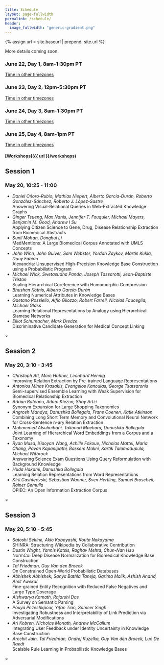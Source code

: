 ```yaml
---
title: Schedule
layout: page-fullwidth
permalink: /schedule/
header:
  image_fullwidth: "generic-gradient.png"
---
```


{% assign url = site.baseurl | prepend: site.url %}

More details coming soon.

### June 22, Day 1, 8am-1:30pm PT

[Time in other timezones](https://time.is/compare/0800AM_22_June_2020_in_PT)

### June 23, Day 2, 12pm-5:30pm PT

[Time in other timezones](https://time.is/compare/1200PM_23_June_2020_in_PT)

<!--
|---------- |---------- |--------------------------------- |-------------------- |
| | | _Buses from hotels_ | [Shuttle Information]({{ url }}/travel#shuttle) |
| 8:15 | 9:00 | _Breakfast_ | _Location:_ [Old Chapel]({{ url }}/venue) |
| 9:00 | 9:15 | Opening Remarks | |
| 9:15 | 9:50 | Invited Talk | [Yejin Choi]({{ url }}/speakers/#yejin-choi): _{{ site.data.speakers[2].talktitle }}_ |
| 9:50 | 10:25 | Invited Talk | [Guy van den Broeck]({{ url }}/speakers/#guy-van-den-broeck): _{{ site.data.speakers[11].talktitle }}_ |
| 10:25 | 11:00 | Spotlights Session 1 | <a href="" data-reveal-id="Spotlight1Modal">Spotlight Papers</a> |
| 11:00 | 11:20 | _Break_ | |
| 11:20 | 11:55 | Invited Talk | [Waleed Ammar]({{ url }}/speakers/#waleed-ammar): _{{ site.data.speakers[0].talktitle }}_ |
| 11:55 | 12:30 | Invited Talk | ~~Danqi Chen~~ [Hoifung Poon]({{ url }}/speakers/#hoifung-poon): _{{ site.data.speakers[8].talktitle }}_ |
| 12:30 | 2:00 | _Lunch_ | _Location:_ The Blue Wall, 1st floor of the Campus Center |
| 2:00 | 2:35 | Invited Talk | [Xiao Ling]({{ url }}/speakers/#xiao-ling): _{{ site.data.speakers[5].talktitle }}_ |
| 2:35 | 3:10 | Invited Talk | [Alexandra Meliou]({{ url }}/speakers/#alexandra-meliou): _{{ site.data.speakers[6].talktitle }}_ |
| 3:10 | 3:45 | Spotlights Session 2 | <a href="" data-reveal-id="Spotlight2Modal">Spotlight Papers</a> |
| 3:45 | 4:00 | _Break_ | |
| 4:00 | 4:35 | Invited Talk 7 | [Chris Welty]({{ url }}/speakers/#chris-welty): _{{ site.data.speakers[13].talktitle }}_ |
| 4:35 | 5:10 | Invited Talk 8 | [Laura Dietz]({{ url }}/speakers/#laura-dietz): _{{ site.data.speakers[3].talktitle }}_ |
| 5:10 | 5:45 | Spotlights Session 3 | <a href="" data-reveal-id="Spotlight3Modal">Spotlight Papers</a> |
| 6:00 | 8:30 | _Posters_ | _with light dinner finger food_, Marriott Center, 11th floor Campus Center |
| 8:30 | | _Buses to hotels_ | [Shuttle Information]({{ url }}/travel#shuttle) |
-->

### June 24, Day 3, 8am-1:30pm PT

[Time in other timezones](https://time.is/compare/0800AM_24_June_2020_in_PT)

<!--
|---------- |---------- |-------------------- |------------------ |
| | | _Buses from hotels_ | [Shuttle Information]({{ url }}/travel#shuttle) |
| 8:15 | 8:30 | _Breakfast_ | _Location:_ [Old Chapel]({{ url }}/venue) |
| 8:30 | 9:05 | Invited Talk | [Sebastian Riedel]({{ url }}/speakers/#sebastian-riedel): _{{ site.data.speakers[10].talktitle }}_ |
| 9:05 | 9:40 | Invited Talk | [Claudia Wagner]({{ url }}/speakers/#claudia-wagner): _{{ site.data.speakers[12].talktitle }}_ |
| 9:40 | 10:15 | Invited Talk | [Lise Getoor]({{ url }}/speakers/#lise-getoor): _{{ site.data.speakers[4].talktitle }}_ |
| 10:15 | 10:30 | _Break_ | |
| 10:30 | 11:15 | Best Paper Session | [Best Paper Awards]({{ url }}/awards) |
| 11:15 | 11:50 | Invited Talk | ~~Hoifung Poon~~ [Danqi Chen]({{ url }}/speakers/#danqi-chen): _{{ site.data.speakers[1].talktitle }}_ |
| 11:50 | 12:00 | Closing remarks | |
| 12:00 | 1:00 | _Lunch_ | |
| 1:00 | 2:00 | _Travel to Hike_ | [Hiking Info]({{ url }}/hike) |
| 2:00 | 4:00 | _Hike_ | |
| 4:00 | 5:00 | _Travel to Dinner_ | |
| 5:00 | 8:30 | _Drinks and Dinner_ | _Location:_ Quonquot Farm, 9 North St, Whatley, MA |
| 7:00 | 7:45 | Invited Talk | [Fernando Pereira]({{ url }}/speakers/#fernando-pereira): _{{ site.data.speakers[7].talktitle }}_ |
| 8:30 | | _Buses to hotels_ | [Shuttle Information]({{ url }}/travel#shuttle) |
-->

### June 25, Day 4, 8am-1pm PT

[Time in other timezones](https://time.is/compare/0800AM_25_June_2020_in_PT)

#### [Workshops]({{ url }}/workshops)

<!-- [Shuttle Information]({{ url }}/travel#shuttle) -->

<!-- Modal -->
<div id="Spotlight1Modal" class="reveal-modal large" data-reveal aria-labelledby="Spotlight1Modal" aria-hidden="true" role="dialog">
  <h2 id="modalTitle">Session 1</h2>
  <h3>May 20, 10:25 - 11:00</h3>
  <ul>
<li><i>Daniel Oñoro-Rubio, Mathias Niepert, Alberto García-Durán, Roberto González-Sánchez, Roberto J. López-Sastre</i><br>
  Answering Visual-Relational Queries in Web-Extracted Knowledge Graphs</li>

<li><i>Ginger Tsueng, Max Nanis, Jennifer T. Fouquier, Michael Mayers, Benjamin M. Good, Andrew I Su</i><br>
Applying Citizen Science to Gene, Drug, Disease Relationship Extraction from Biomedical Abstracts</li>

<li><i>Sunil Mohan, Donghui Li</i><br>
MedMentions: A Large Biomedical Corpus Annotated with UMLS Concepts</li>

<li><i>John Winn, John Guiver, Sam Webster, Yordan Zaykov, Martin Kukla, Dany Fabian</i><br>
Alexandria: Unsupervised High-Precision Knowledge Base Construction using a Probabilistic Program</li>

<li><i>Michael Wick, Swetasudha Panda, Joseph Tassarotti, Jean-Baptiste Tristan</i><br>
Scaling Hierarchical Coreference with Homomorphic Compression</li>

<li><i>Bhushan Kotnis, Alberto García-Durán</i><br>
Learning Numerical Attributes in Knowledge Bases</li>

<li><i>Gaetano Rossiello, Alfio Gliozzo, Robert Farrell, Nicolas Fauceglia, Michael Glass</i><br>
Learning Relational Representations by Analogy using Hierarchical Siamese Networks</li>

<li><i>Elliot Schumacher, Mark Dredze</i><br>
Discriminative Candidate Generation for Medical Concept Linking</li>
    </ul>
  <a class="close-reveal-modal" aria-label="Close">&#215;</a>
</div>

<div id="Spotlight2Modal" class="reveal-modal large" data-reveal aria-labelledby="Spotlight2Modal" aria-hidden="true" role="dialog">
  <h2 id="modalTitle">Session 2</h2>
  <h3>May 20, 3:10 - 3:45</h3>
  <ul>
<li><i>Christoph Alt, Marc Hübner, Leonhard Hennig</i><br>
Improving Relation Extraction by Pre-trained Language Representations</li>

<li><i>Antonios Minas Krasakis, Evangelos Kanoulas, George Tsatsaronis</i><br>
Semi-supervised Ensemble Learning with Weak Supervision for Biomedical Relationship Extraction</li>

<li><i>Adrian Boteanu, Adam Kiezun, Shay Artzi</i><br>
Synonym Expansion for Large Shopping Taxonomies</li>

<li><i>Angrosh Mandya, Danushka Bollegala, Frans Coenen, Katie Atkinson</i><br>
Combining Long Short Term Memory and Convolutional Neural Network for Cross-Sentence n-ary Relation Extraction</li>

<li><i>Mohammed Alsuhaibani, Takanori Maehara, Danushka Bollegala</i><br>
Joint Learning of Hierarchical Word Embeddings from a Corpus and a Taxonomy</li>

<li><i>Ryan Musa, Xiaoyan Wang, Achille Fokoue, Nicholas Mattei, Maria Chang, Pavan Kapanipathi, Bassem Makni, Kartik Talamadupula, Michael Witbrock</i><br>
Answering Science Exam Questions Using Query Reformulation with Background Knowledge</li>

<li><i>Huda Hakami, Danushka Bollegala</i><br>
Learning Relation Representations from Word Representations</li>

<li><i>Kiril Gashteovski, Sebastian Wanner, Sven Hertling, Samuel Broscheit, Rainer Gemulla</i><br>
OPIEC: An Open Information Extraction Corpus</li>
    </ul>
  <a class="close-reveal-modal" aria-label="Close">&#215;</a>
</div>

<div id="Spotlight3Modal" class="reveal-modal large" data-reveal aria-labelledby="Spotlight3Modal" aria-hidden="true" role="dialog">
  <h2 id="modalTitle">Session 3</h2>
  <h3>May 20, 5:10 - 5:45</h3>
  <ul>
<li><i>Satoshi Sekine, Akio Kobayashi, Kouta Nakayama</i><br>
SHINRA: Structuring Wikipedia by Collaborative Contribution</li>

<li><i>Dustin Wright, Yannis Katsis, Raghav Mehta, Chun-Nan Hsu</i><br>
NormCo: Deep Disease Normalization for Biomedical Knowledge Base Construction</li>

<li><i>Tal Friedman, Guy Van den Broeck</i><br>
On Constrained Open-World Probabilistic Databases</li>

<li><i>Abhishek Abhishek, Sanya Bathla Taneja, Garima Malik, Ashish Anand, Amit Awekar</i><br>
Fine-grained Entity Recognition with Reduced False Negatives and Large Type Coverage</li>

<li><i>Aishwarya Kamath, Rajarshi Das</i><br>
A Survey on Semantic Parsing</li>

<li><i>Pouya Pezeshkpour, Yifan Tian, Sameer Singh</i><br>
Investigating Robustness and Interpretability of Link Prediction via Adversarial Modifications</li>

<li><i>Ari Kobren, Nicholas Monath, Andrew McCallum</i><br>
Integrating User Feedback under Identity Uncertainty in Knowledge Base Construction</li>

<li><i>Arcchit Jain, Tal Friedman, Ondrej Kuzelka, Guy Van den Broeck, Luc De Raedt</i><br>
Scalable Rule Learning in Probabilistic Knowledge Bases</li>
    </ul>
  <a class="close-reveal-modal" aria-label="Close">&#215;</a>
</div>
